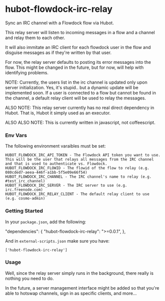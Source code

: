 hubot-flowdock-irc-relay
========================

Sync an IRC channel with a Flowdock flow via Hubot.

This relay server will listen to incoming messages in a flow and a channel and relay them to each other.

It will also immitate an IRC client for each flowdock user in the flow and disguise messages as if they're written by that user.

For now, the relay server defaults to posting its error messages into the flow. This might be changed in the future, but for now, will help with identifying problems.

NOTE: Currently, the users list in the irc channel is updated only upon server initialization. Yes, it's stupid.. but a dynamic update will be implemented soon. If a user is connected to a flow but cannot be found in the channel, a default relay client will be used to relay the messages.

ALSO NOTE: This relay server currently has no real direct dependency in Hubot. That is, Hubot it simply used as an executor.

ALSO ALSO NOTE: This is currently written in javascript, not coffeescript.

### Env Vars

The following environment varaibles must be set:

    HUBOT_FLOWDOCK_IRC_API_TOKEN - The Flowdock API token you want to use. This will be the user that relays all messages from the IRC channel and that is used to authenticate vs. Flowdock.
    HUBOT_FLOWDOCK_IRC_FLOWID - The flowid of the flow to relay (e.g. 080cded7-aeea-446f-a1bb-5f5e09e66f54)
    HUBOT_FLOWDOCK_IRC_CHANNEL - The IRC channel's name to relay (e.g. #test_irc_channel)
    HUBOT_FLOWDOCK_IRC_SERVER - The IRC server to use (e.g. irc.freenode.com)
    HUBOT_FLOWDOCK_IRC_RELAY_CLIENT - The default relay client to use (e.g. cosmo-admin)

### Getting Started

In your `package.json`, add the following:

  "dependencies": {
    "hubot-flowdock-irc-relay": ">=0.0.1",
  },

And in `external-scripts.json` make sure you have:

    ['hubot-flowdock-irc-relay']

### Usage

Well, since the relay server simply runs in the background, there really is nothing you need to do.

In the future, a server management interface might be added so that you're able to hotswap channels, sign in as specific clients, and more...
